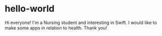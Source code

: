# hello-world

Hi everyone!
I'm a Nursing student and interesting in Swift.
I would like to make some apps in relation to health.
Thank you!
